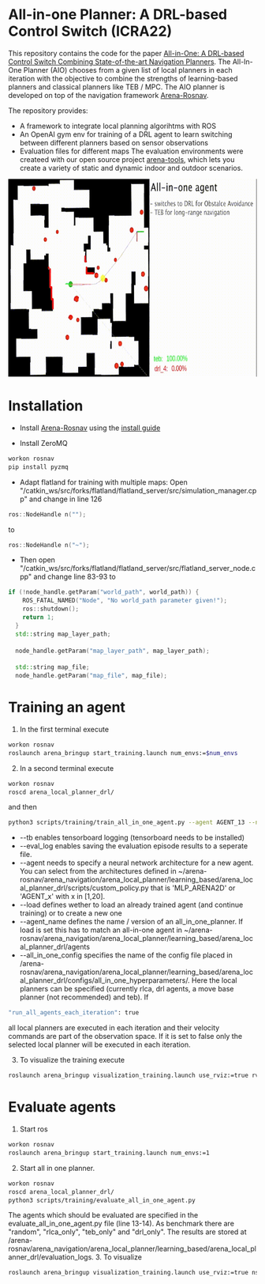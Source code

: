 # All-in-one Planner: A DRL-based Control Switch (ICRA22)
This repository contains the code for the paper [All-in-One: A DRL-based Control Switch Combining State-of-the-art Navigation Planners](https://arxiv.org/pdf/2109.11636.pdf). The All-In-One Planner (AIO) chooses from a given list of local planners in each iteration with the objective to combine the strengths of learning-based planners and classical planners like TEB / MPC. The AIO planner is developed on top of the navigation framework [Arena-Rosnav](https://github.com/ignc-research/arena-rosnav).

The repository provides:
* A framework to integrate local planning algorihtms with ROS
* An OpenAI gym env for training of a DRL agent to learn switching between different planners based on sensor observations
* Evaluation files for different maps
The evaluation environments were createed with our open source project [arena-tools](https://github.com/ignc-research/arena-tools), which lets you create a variety of static and dynamic indoor and outdoor scenarios.

<p align="center">
 <img width="800" height="400" src="/videos/git/9b1a44e50f1d82027578431aaa09df6425371531.gif"> 
<p>
  
# Installation
* Install [Arena-Rosnav](https://github.com/ignc-research/arena-rosnav) using the [install guide](docs/Installation.md)
 
* Install ZeroMQ

```bash
workon rosnav
pip install pyzmq
```
* Adapt flatland for training with multiple maps:
Open "/catkin_ws/src/forks/flatland/flatland_server/src/simulation_manager.cpp" and change in line 126
```c++
ros::NodeHandle n("");
```
to
```c++
ros::NodeHandle n("~");
```

* Then open "/catkin_ws/src/forks/flatland/flatland_server/src/flatland_server_node.cpp" and change line 83-93 to
```c++
if (!node_handle.getParam("world_path", world_path)) {
    ROS_FATAL_NAMED("Node", "No world_path parameter given!");
    ros::shutdown();
    return 1;
  }
  std::string map_layer_path;

  node_handle.getParam("map_layer_path", map_layer_path);

  std::string map_file;
  node_handle.getParam("map_file", map_file);
```

# Training an agent
1. In the first terminal execute
```bash
workon rosnav
roslaunch arena_bringup start_training.launch num_envs:=$num_envs
```
2. In a second terminal execute
```bash
workon rosnav
roscd arena_local_planner_drl/
```
and then
```bash
python3 scripts/training/train_all_in_one_agent.py --agent AGENT_13 --n_envs $num_envs --tb --eval_log --agent_name all_in_one_teb_rlca_drl4_rule03_policy13 --all_in_one_config all_in_one_default.json
```
* --tb enables tensorboard logging (tensorboard needs to be installed)
* --eval_log enables saving the evaluation episode results to a seperate file.
* --agent needs to specify a neural network architecture for a new agent. You can select from the architectures defined in ~/arena-rosnav/arena_navigation/arena_local_planner/learning_based/arena_local_planner_drl/scripts/custom_policy.py that is 'MLP_ARENA2D' or 'AGENT_x' with x in [1,20].
* --load defines wether to load an already trained agent (and continue training) or to create a new one
* --agent_name defines the name / version of an all_in_one_planner. If load is set this has to match an all-in-one agent in ~/arena-rosnav/arena_navigation/arena_local_planner/learning_based/arena_local_planner_drl/agents
* --all_in_one_config specifies the name of the config file placed in /arena-rosnav/arena_navigation/arena_local_planner/learning_based/arena_local_planner_drl/configs/all_in_one_hyperparameters/. Here the local planners can be specified (currently rlca, drl agents, a move base planner (not recommended) and teb). If
```bash
"run_all_agents_each_iteration": true
```
all local planners are executed in each iteration and their velocity commands are part of the observation space. If it is set to false only the selected local planner will be executed in each iteration.

3. To visualize the training execute
```bash
roslaunch arena_bringup visualization_training.launch use_rviz:=true rviz_file:=allinone_train
```

# Evaluate agents
1. Start ros
```bash
workon rosnav
roslaunch arena_bringup start_training.launch num_envs:=1
```
2. Start all in one planner.
```bash
workon rosnav
roscd arena_local_planner_drl/
python3 scripts/training/evaluate_all_in_one_agent.py
```
The agents which should be evaluated are specified in the evaluate_all_in_one_agent.py file (line 13-14). As benchmark there are "random", "rlca_only", "teb_only" and "drl_only". The results are stored at /arena-rosnav/arena_navigation/arena_local_planner/learning_based/arena_local_planner_drl/evaluation_logs.
3. To visualize
```bash
roslaunch arena_bringup visualization_training.launch use_rviz:=true ns:=eval_sim rviz_file:=allinone_evalsim
```
